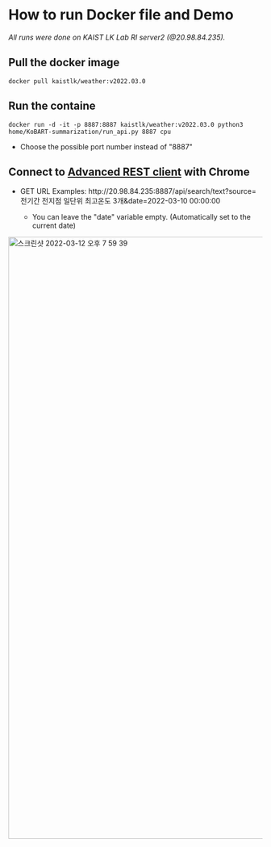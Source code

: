 # How to run Docker file and Demo

_All runs were done on KAIST LK Lab RI server2 (@20.98.84.235)._

## Pull the docker image 
    docker pull kaistlk/weather:v2022.03.0

## Run the containe
    docker run -d -it -p 8887:8887 kaistlk/weather:v2022.03.0 python3 home/KoBART-summarization/run_api.py 8887 cpu
- Choose the possible port number instead of "8887"

## Connect to [Advanced REST client](https://chrome.google.com/webstore/detail/advanced-rest-client/hgmloofddffdnphfgcellkdfbfbjeloo/related) with Chrome

- GET URL Examples: http<hi>://20.98.84.235:8887/api/search/text?source=전기간 전지점 일단위 최고온도 3개&date=2022-03-10 00:00:00
    - You can leave the "date" variable empty. (Automatically set to the current date)
<img width="1193" alt="스크린샷 2022-03-12 오후 7 59 39" src="https://user-images.githubusercontent.com/82276223/158015377-da9b9b4e-7e08-4637-9b25-b04256841a7f.png">

